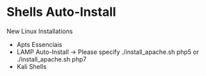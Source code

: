 # Shells Auto-Install
New Linux Installations
- Apts Essenciais
- LAMP Auto-Install -> Please specify ./install_apache.sh php5 or ./install_apache.sh php7
- Kali Shells
